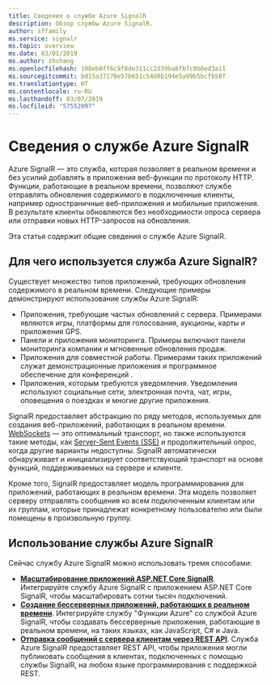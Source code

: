 ```yaml
---
title: Сведения о службе Azure SignalR
description: Обзор службы Azure SignalR.
author: sffamily
ms.service: signalr
ms.topic: overview
ms.date: 03/01/2019
ms.author: zhshang
ms.openlocfilehash: 198eb0ff6c9f8de311cc2d39ba8fb7c8b6ed3a11
ms.sourcegitcommit: bd15a37170e57b651c54d8b194e5a99b5bcfb58f
ms.translationtype: HT
ms.contentlocale: ru-RU
ms.lasthandoff: 03/07/2019
ms.locfileid: "57552097"
---
```

# <a name="what-is-azure-signalr-service"></a>Сведения о службе Azure SignalR

Azure SignalR — это служба, которая позволяет в реальном времени и без усилий добавлять в приложения веб-функции по протоколу HTTP. Функции, работающие в реальном времени, позволяют службе отправлять обновления содержимого в подключенные клиенты, например одностраничные веб-приложения и мобильные приложения. В результате клиенты обновляются без необходимости опроса сервера или отправки новых HTTP-запросов на обновления.

Эта статья содержит общие сведения о службе Azure SignalR.

## <a name="what-is-azure-signalr-service-used-for"></a>Для чего используется служба Azure SignalR?

Существует множество типов приложений, требующих обновления содержимого в реальном времени. Следующие примеры демонстрируют использование службы Azure SignalR:

* Приложения, требующие частых обновлений с сервера. Примерами являются игры, платформы для голосования, аукционы, карты и приложения GPS.
* Панели и приложения мониторинга. Примеры включают панели мониторинга компании и мгновенные обновления продаж.
* Приложения для совместной работы. Примерами таких приложений служат демонстрационные приложения и программное обеспечение для конференций .
* Приложения, которым требуются уведомления. Уведомления используют социальные сети, электронная почта, чат, игры, оповещения о поездках и многие другие приложения.

SignalR предоставляет абстракцию по ряду методов, используемых для создания веб-приложений, работающих в реальном времени. [WebSockets](https://wikipedia.org/wiki/WebSocket) — это оптимальный транспорт, но также используются такие методы, как [Server-Sent Events (SSE)](https://wikipedia.org/wiki/Server-sent_events) и продолжительный опрос, когда другие варианты недоступны. SignalR автоматически обнаруживает и инициализирует соответствующий транспорт на основе функций, поддерживаемых на сервере и клиенте.

Кроме того, SignalR предоставляет модель программирования для приложений, работающих в реальном времени. Эта модель позволяет серверу отправлять сообщения ко всем подключенным клиентам или их группам, которые принадлежат конкретному пользователю или были помещены в произвольную группу.

## <a name="how-to-use-azure-signalr-service"></a>Использование службы Azure SignalR

Сейчас службу Azure SignalR можно использовать тремя способами:

- **[Масштабирование приложений ASP.NET Core SignalR](signalr-concept-scale-aspnet-core.md)**. Интегрируйте службу Azure SignalR с приложением ASP.NET Core SignalR, чтобы масштабировать сотни тысяч подключений.
- **[Создание бессерверных приложений, работающих в реальном времени](signalr-concept-azure-functions.md)**. Интегрируйте службу "Функции Azure" со службой Azure SignalR, чтобы создавать бессерверные приложения, работающие в реальном времени, на таких языках, как JavaScript, C# и Java.
- **[Отправка сообщений с сервера клиентам через REST API](https://github.com/Azure/azure-signalr/blob/dev/docs/rest-api.md)**. Служба Azure SignalR предоставляет REST API, чтобы приложения могли публиковать сообщения в клиентах, подключенных с помощью службы SignalR, на любом языке программирования с поддержкой REST.